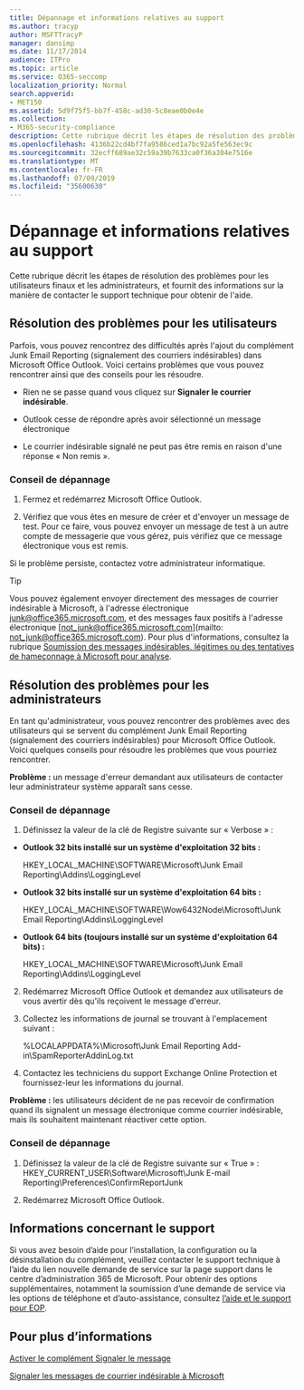 ```yaml
---
title: Dépannage et informations relatives au support
ms.author: tracyp
author: MSFTTracyP
manager: dansimp
ms.date: 11/17/2014
audience: ITPro
ms.topic: article
ms.service: O365-seccomp
localization_priority: Normal
search.appverid:
- MET150
ms.assetid: 5d9f75f5-bb7f-458c-ad30-5c8eae0b0e4e
ms.collection:
- M365-security-compliance
description: Cette rubrique décrit les étapes de résolution des problèmes pour les utilisateurs finaux et les administrateurs, et fournit des informations sur la manière de contacter le support technique pour obtenir de l'aide.
ms.openlocfilehash: 4136b22cd4bf7fa9586ced1a7bc92a5fe563ec9c
ms.sourcegitcommit: 32ecff689ae32c59a39b7633ca0f36a304e7516e
ms.translationtype: MT
ms.contentlocale: fr-FR
ms.lasthandoff: 07/09/2019
ms.locfileid: "35600630"
---
```

# <a name="troubleshooting-and-support-information"></a>Dépannage et informations relatives au support

Cette rubrique décrit les étapes de résolution des problèmes pour les utilisateurs finaux et les administrateurs, et fournit des informations sur la manière de contacter le support technique pour obtenir de l'aide.
  
## <a name="troubleshooting-for-users"></a>Résolution des problèmes pour les utilisateurs

Parfois, vous pouvez rencontrez des difficultés après l'ajout du complément Junk Email Reporting (signalement des courriers indésirables) dans Microsoft Office Outlook. Voici certains problèmes que vous pouvez rencontrer ainsi que des conseils pour les résoudre. 
  
- Rien ne se passe quand vous cliquez sur **Signaler le courrier indésirable**.
    
- Outlook cesse de répondre après avoir sélectionné un message électronique
    
- Le courrier indésirable signalé ne peut pas être remis en raison d'une réponse « Non remis ».
    
### <a name="troubleshooting-tip"></a>Conseil de dépannage

1. Fermez et redémarrez Microsoft Office Outlook.
    
2. Vérifiez que vous êtes en mesure de créer et d'envoyer un message de test. Pour ce faire, vous pouvez envoyer un message de test à un autre compte de messagerie que vous gérez, puis vérifiez que ce message électronique vous est remis.
    
Si le problème persiste, contactez votre administrateur informatique.
  
> [!TIP]
> Vous pouvez également envoyer directement des messages de courrier indésirable à Microsoft, à l'adresse électronique [junk@office365.microsoft.com](mailto:junk@office365.microsoft.com), et des messages faux positifs à l'adresse électronique [not_junk@office365.microsoft.com](mailto: not_junk@office365.microsoft.com). Pour plus d'informations, consultez la rubrique [Soumission des messages indésirables, légitimes ou des tentatives de hameçonnage à Microsoft pour analyse](submit-spam-non-spam-and-phishing-scam-messages-to-microsoft-for-analysis.md). 
  
## <a name="troubleshooting-for-administrators"></a>Résolution des problèmes pour les administrateurs

En tant qu'administrateur, vous pouvez rencontrer des problèmes avec des utilisateurs qui se servent du complément Junk Email Reporting (signalement des courriers indésirables) pour Microsoft Office Outlook. Voici quelques conseils pour résoudre les problèmes que vous pourriez rencontrer. 
  
 **Problème :** un message d'erreur demandant aux utilisateurs de contacter leur administrateur système apparaît sans cesse. 
  
### <a name="troubleshooting-tip"></a>Conseil de dépannage

1. Définissez la valeur de la clé de Registre suivante sur « Verbose » :
    
  - **Outlook 32 bits installé sur un système d'exploitation 32 bits :**
    
    HKEY_LOCAL_MACHINE\SOFTWARE\Microsoft\Junk Email Reporting\Addins\LoggingLevel
    
  - **Outlook 32 bits installé sur un système d'exploitation 64 bits :**
    
    HKEY_LOCAL_MACHINE\SOFTWARE\Wow6432Node\Microsoft\Junk Email Reporting\Addins\LoggingLevel
    
  - **Outlook 64 bits (toujours installé sur un système d'exploitation 64 bits) :**
    
    HKEY_LOCAL_MACHINE\SOFTWARE\Microsoft\Junk Email Reporting\Addins\LoggingLevel
    
2. Redémarrez Microsoft Office Outlook et demandez aux utilisateurs de vous avertir dès qu'ils reçoivent le message d'erreur.
    
3. Collectez les informations de journal se trouvant à l'emplacement suivant : 
    
    %LOCALAPPDATA%\Microsoft\Junk Email Reporting Add-in\SpamReporterAddinLog.txt
    
4. Contactez les techniciens du support Exchange Online Protection et fournissez-leur les informations du journal. 
    
 **Problème :** les utilisateurs décident de ne pas recevoir de confirmation quand ils signalent un message électronique comme courrier indésirable, mais ils souhaitent maintenant réactiver cette option. 
  
### <a name="troubleshooting-tip"></a>Conseil de dépannage

1. Définissez la valeur de la clé de Registre suivante sur « True » : HKEY_CURRENT_USER\Software\Microsoft\Junk E-mail Reporting\Preferences\ConfirmReportJunk
    
2. Redémarrez Microsoft Office Outlook.
    
## <a name="support-information"></a>Informations concernant le support

Si vous avez besoin d’aide pour l’installation, la configuration ou la désinstallation du complément, veuillez contacter le support technique à l’aide du lien nouvelle demande de service sur la page support dans le centre d’administration 365 de Microsoft. Pour obtenir des options supplémentaires, notamment la soumission d’une demande de service via les options de téléphone et d’auto-assistance, consultez [l’aide et le support pour EOP](eop/help-and-support-for-eop.md).
  
## <a name="for-more-information"></a>Pour plus d’informations

[Activer le complément Signaler le message](https://support.office.com/article/4250c4bc-6102-420b-9e0a-a95064837676)
  
[Signaler les messages de courrier indésirable à Microsoft](report-junk-email-messages-to-microsoft.md)
  

